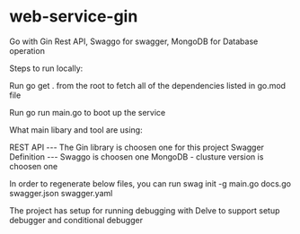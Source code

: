 # web-service-gin
Go with Gin Rest API, Swaggo for swagger,  MongoDB for Database operation


Steps to run locally:

Run go get . from the root to fetch all of the dependencies listed in go.mod file

Run go run main.go to boot up the service

What main libary and tool are using:

REST API --- The Gin library is choosen one for this project
Swagger Definition --- Swaggo is choosen one
MongoDB - clusture version is choosen one

In order to regenerate below files,  you can run swag init -g main.go
   docs.go
   swagger.json
   swagger.yaml
   
The project has setup for running debugging with Delve to support setup debugger and conditional debugger   

